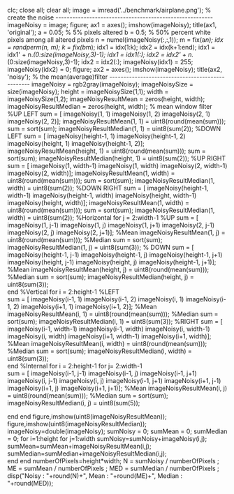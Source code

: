 clc;
close all;
clear all;
image = imread('../benchmark/airplane.png');
% create the noise --------------------------------------------------------
imageNoisy = image;
figure;
ax1 = axes();
imshow(imageNoisy);
title(ax1, 'original');
a = 0.05; % 5% pixels altered
b = 0.5; % 50% percent white pixels among all altered pixels
n = numel(imageNoisy(:,:,1));
m = fix(a*n);
idx = randperm(n, m);
k = fix(b*m);
idx1 = idx(1:k);
idx2 = idx(k+1:end);
idx1 = idx1' + n.*(0:size(imageNoisy,3)-1);
idx1 = idx1(:);
idx2 = idx2' + n.*(0:size(imageNoisy,3)-1);
idx2 = idx2(:);
imageNoisy(idx1) = 255;
imageNoisy(idx2) = 0;
figure;
ax2 = axes();
imshow(imageNoisy);
title(ax2, 'noisy');
% the mean(average)filter -------------------------------------------------
imageNoisy = rgb2gray(imageNoisy);
imageNoisySize = size(imageNoisy);
height = imageNoisySize(1,1);
width = imageNoisySize(1,2);
imageNoisyResultMean = zeros(height, width);
imageNoisyResultMedian = zeros(height, width);
% mean window filter
%UP LEFT
sum = [ imageNoisy(1, 1) imageNoisy(1, 2) imageNoisy(2, 1) imageNoisy(2, 2)];
imageNoisyResultMean(1, 1) = uint8(round(mean(sum)));
sum = sort(sum);
imageNoisyResultMedian(1, 1) = uint8(sum(2));
%DOWN LEFT
sum = [ imageNoisy(height-1, 1) imageNoisy(height-1, 2) imageNoisy(height, 1) imageNoisy(height-1, 2)];
imageNoisyResultMean(height, 1) = uint8(round(mean(sum)));
sum = sort(sum);
imageNoisyResultMedian(height, 1) = uint8(sum(2)); 
%UP RIGHT
sum = [ imageNoisy(1, width-1) imageNoisy(1, width) imageNoisy(2, width-1) imageNoisy(2, width)];
imageNoisyResultMean(1, width) = uint8(round(mean(sum)));
sum = sort(sum);
imageNoisyResultMedian(1, width) = uint8(sum(2)); 
%DOWN RIGHT
sum = [ imageNoisy(height-1, width-1) imageNoisy(height-1, width) imageNoisy(height, width-1) imageNoisy(height, width)];
imageNoisyResultMean(1, width) = uint8(round(mean(sum)));
sum = sort(sum);
imageNoisyResultMedian(1, width) = uint8(sum(2));
%Horizontal
for j = 2:width-1
    %UP
    sum = [ imageNoisy(1, j-1) imageNoisy(1, j) imageNoisy(1, j+1) imageNoisy(2, j-1) imageNoisy(2, j) imageNoisy(2, j+1)];
        %Mean
        imageNoisyResultMean(1, j) = uint8(round(mean(sum)));
        %Median
        sum = sort(sum);
        imageNoisyResultMedian(1, j) = uint8(sum(3));
    % DOWN
    sum = [ imageNoisy(height-1, j-1) imageNoisy(height-1, j) imageNoisy(height-1, j+1) imageNoisy(height, j-1) imageNoisy(height, j) imageNoisy(height-1, j+1)];
        %Mean
        imageNoisyResultMean(height, j) = uint8(round(mean(sum)));
        %Median
        sum = sort(sum);
        imageNoisyResultMedian(height, j) = uint8(sum(3));    
end
%Vertical
for i = 2:height-1
    %LEFT        
    sum = [ imageNoisy(i-1, 1) imageNoisy(i-1, 2) imageNoisy(i, 1) imageNoisy(i-1, 2) imageNoisy(i+1, 1) imageNoisy(i+1, 2)];
        %Mean
        imageNoisyResultMean(i, 1) = uint8(round(mean(sum)));
        %Median
        sum = sort(sum);
        imageNoisyResultMedian(i, 1) = uint8(sum(3));
    %RIGHT
    sum = [ imageNoisy(i-1, width-1) imageNoisy(i-1, width) imageNoisy(i, width-1) imageNoisy(i, width) imageNoisy(i+1, width-1) imageNoisy(i+1, width)];
        %Mean
        imageNoisyResultMean(i, width) = uint8(round(mean(sum)));
        %Median
        sum = sort(sum);
        imageNoisyResultMedian(i, width) = uint8(sum(3));    
end
%Internal
for i = 2:height-1
   for j= 2:width-1      
       sum = [ imageNoisy(i-1, j-1) imageNoisy(i-1, j) imageNoisy(i-1, j+1) imageNoisy(i, j-1) imageNoisy(i, j) imageNoisy(i-1, j+1) imageNoisy(i+1, j-1) imageNoisy(i+1, j) imageNoisy(i+1, j+1)]; 
           %Mean
           imageNoisyResultMean(i, j) = uint8(round(mean(sum)));
           %Median
           sum = sort(sum);
           imageNoisyResultMedian(i, j) = uint8(sum(5));
        
   end
end
figure,imshow(uint8(imageNoisyResultMean));
figure,imshow(uint8(imageNoisyResultMedian));
imageNoisy=double(imageNoisy);
sumNoisy = 0;
sumMean = 0;
sumMedian = 0;
for i=1:height
    for j=1:width
        sumNoisy=sumNoisy+imageNoisy(i,j);
        sumMean=sumMean+imageNoisyResultMean(i,j);
        sumMedian=sumMedian+imageNoisyResultMedian(i,j);     
    end
end
numberOfPixels=height*width;
N = sumNoisy / numberOfPixels ;
ME = sumMean / numberOfPixels ;
MED = sumMedian / numberOfPixels ;
disp("Noisy : "+round(N)+", Mean : "+round(ME)+", Median : "+round(MED));

